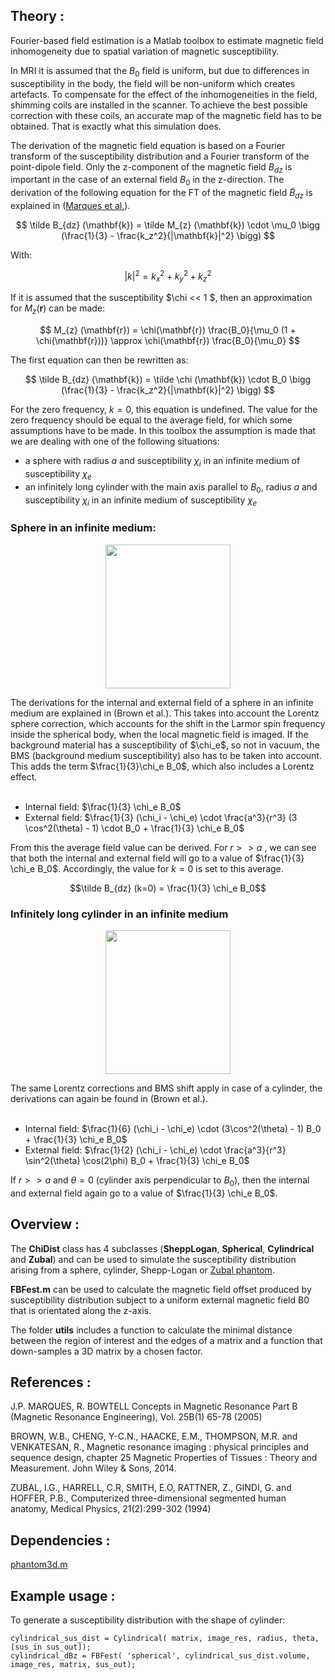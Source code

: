 ## Theory :

Fourier-based field estimation is a Matlab toolbox to estimate magnetic field inhomogeneity due to spatial variation of magnetic susceptibility. 

In MRI it is assumed that the $B_0$ field is uniform, but due to differences in susceptibility in the body, the field will be non-uniform which creates artefacts. To compensate for the effect of the inhomogeneities in the field, shimming coils are installed in the scanner. To achieve the best possible correction with these coils, an accurate map of the magnetic field has to be obtained. That is exactly what this simulation does.

The derivation of the magnetic field equation is based on a Fourier transform of the susceptibility distribution and a Fourier transform of the point-dipole field. Only the z-component of the magnetic field $B_{dz}$ is important in the case of an external field $B_0$ in the z-direction. The derivation of the following equation for the FT of the magnetic field $\tilde B_{dz}$ is explained in ([Marques et al.](https://onlinelibrary.wiley.com/doi/10.1002/cmr.b.20034)).

$$ \tilde B_{dz} (\mathbf{k}) = \tilde M_{z} (\mathbf{k}) \cdot \mu_0 \bigg (\frac{1}{3} - \frac{k_z^2}{|\mathbf{k}|^2} \bigg) $$

With:

$$ |k|^2 = k_x^2 + k_y^2 + k_z^2 $$

If it is assumed that the susceptibility $\chi << 1 $, then an approximation for $M_{z} (\mathbf{r})$ can be made:

$$ M_{z} (\mathbf{r}) = \chi(\mathbf{r}) \frac{B_0}{\mu_0 (1 + \chi(\mathbf{r}))} \approx \chi(\mathbf{r}) \frac{B_0}{\mu_0} $$

The first equation can then be rewritten as:

$$ \tilde B_{dz} (\mathbf{k}) = \tilde \chi (\mathbf{k}) \cdot B_0 \bigg (\frac{1}{3} - \frac{k_z^2}{|\mathbf{k}|^2} \bigg) $$

For the zero frequency, $k=0$, this equation is undefined. The value for the zero frequency should be equal to the average field, for which some assumptions have to be made. In this toolbox the assumption is made that we are dealing with one of the following situations:
- a sphere with radius $a$ and susceptibility $\chi_i$ in an infinite medium of susceptibility $\chi_e$
- an infinitely long cylinder with the main axis parallel to $B_0$, radius $a$ and susceptibility $\chi_i$ in an infinite medium of susceptibility $\chi_e$

### Sphere in an infinite medium:

<p align="center">
<img src="https://user-images.githubusercontent.com/112189990/194596500-c4b6450d-8d6e-41f8-a768-fbed345f261e.png" width="200" height="230">
</p>
The derivations for the internal and external field of a sphere in an infinite medium are explained in (Brown et al.). This takes into account the Lorentz sphere correction, which accounts for the shift in the Larmor spin frequency inside the spherical body, when the local magnetic field is imaged. If the background material has a susceptibility of $\chi_e$, so not in vacuum, the BMS (background medium susceptibility) also has to be taken into account. This adds the term $\frac{1}{3}\chi_e B_0$, which also includes a Lorentz effect. 
<br/>
<br/>

- Internal field: $\frac{1}{3} \chi_e B_0$
- External field: $\frac{1}{3} (\chi_i - \chi_e) \cdot \frac{a^3}{r^3} (3 \cos^2(\theta) - 1) \cdot B_0 + \frac{1}{3} \chi_e B_0$

From this the average field value can be derived. For $r >> a$ , we can see that both the internal and external field will go to a value of $\frac{1}{3} \chi_e B_0$. Accordingly, the value for $k=0$ is set to this average.

$$\tilde B_{dz} (k=0) = \frac{1}{3} \chi_e B_0$$


### Infinitely long cylinder in an infinite medium
<p align="center">
<img src="https://user-images.githubusercontent.com/112189990/194596320-76b668d3-5dbd-42f7-881e-e43b82f3653c.png" width="200" height="230">
</p>

The same Lorentz corrections and BMS shift apply in case of a cylinder, the derivations can again be found in (Brown et al.). 
<br/>
<br/>

- Internal field: $\frac{1}{6} (\chi_i - \chi_e) \cdot (3\cos^2(\theta) - 1) B_0 + \frac{1}{3} \chi_e B_0$
- External field: $\frac{1}{2} (\chi_i - \chi_e) \cdot \frac{a^3}{r^3} \sin^2(\theta) \cos(2\phi) B_0 + \frac{1}{3} \chi_e B_0$

If $r>>a$ and $\theta = 0$ (cylinder axis perpendicular to $B_0$), then the internal and external field again go to a value of $\frac{1}{3} \chi_e B_0$. 

## Overview :

The **ChiDist** class has 4 subclasses (**SheppLogan**, **Spherical**, **Cylindrical** and **Zubal**) and can be used to simulate the susceptibility distribution arising from a sphere, cylinder, Shepp-Logan or [Zubal phantom](http://noodle.med.yale.edu/zubal/data.htm). 


**FBFest.m** can be used to calculate the magnetic field offset produced by susceptibility distribution subject to a uniform external magnetic field B0 that is orientated along the z-axis.

The folder **utils** includes a function to calculate the minimal distance between the region of interest and the edges of a matrix and a function that down-samples a 3D matrix by a chosen factor.

## References :

J.P. MARQUES, R. BOWTELL Concepts in Magnetic Resonance Part B (Magnetic Resonance Engineering), Vol. 25B(1) 65-78 (2005)

BROWN, W.B., CHENG, Y-C.N., HAACKE, E.M., THOMPSON, M.R. and VENKATESAN, R., Magnetic resonance imaging : physical principles and sequence design, chapter 25 Magnetic Properties of Tissues : Theory and Measurement. John Wiley & Sons, 2014.

ZUBAL, I.G., HARRELL, C.R, SMITH, E.O, RATTNER, Z., GINDI, G. and HOFFER, P.B., Computerized three-dimensional segmented human anatomy, Medical Physics, 21(2):299-302 (1994)

## Dependencies :
[phantom3d.m](https://www.mathworks.com/matlabcentral/fileexchange/9416-3d-shepp-logan-phantom)

## Example usage :

To generate a susceptibility distribution with the shape of cylinder:

```
cylindrical_sus_dist = Cylindrical( matrix, image_res, radius, theta, [sus_in sus_out]);
cylindrical_dBz = FBFest( 'spherical', cylindrical_sus_dist.volume, image_res, matrix, sus_out);
